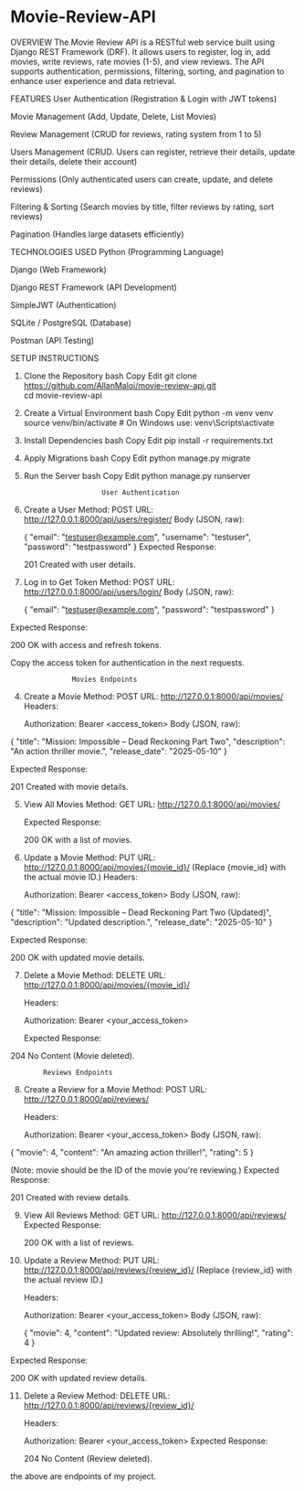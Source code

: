 # Movie-Review-API
OVERVIEW
The Movie Review API is a RESTful web service built using Django REST Framework (DRF). It allows users to register, log in, add movies, write reviews, rate movies (1-5), and view reviews. The API supports authentication, permissions, filtering, sorting, and pagination to enhance user experience and data retrieval.

FEATURES
User Authentication (Registration & Login with JWT tokens)

Movie Management (Add, Update, Delete, List Movies)

Review Management (CRUD for reviews, rating system from 1 to 5)

Users Management (CRUD. Users can register, retrieve their details, update their details, delete their account)

Permissions (Only authenticated users can create, update, and delete reviews)

Filtering & Sorting (Search movies by title, filter reviews by rating, sort reviews)

Pagination (Handles large datasets efficiently)

TECHNOLOGIES USED
Python (Programming Language)

Django (Web Framework)

Django REST Framework (API Development)

SimpleJWT (Authentication)

SQLite / PostgreSQL (Database)

Postman (API Testing)

SETUP INSTRUCTIONS 
1. Clone the Repository
bash
Copy
Edit
git clone https://github.com/AllanMaloi/movie-review-api.git  
cd movie-review-api  
2. Create a Virtual Environment
bash
Copy
Edit
python -m venv venv  
source venv/bin/activate  # On Windows use: venv\Scripts\activate  
3. Install Dependencies
bash
Copy
Edit
pip install -r requirements.txt  
4. Apply Migrations
bash
Copy
Edit
python manage.py migrate  
5. Run the Server
bash
Copy
Edit
python manage.py runserver 

                          User Authentication
1. Create a User
   Method: POST
   URL: http://127.0.0.1:8000/api/users/register/
   Body (JSON, raw):

   {
    "email": "testuser@example.com",
    "username": "testuser",
    "password": "testpassword"
}
   Expected Response:

   201 Created with user details.



2. Log in to Get Token
   Method: POST
   URL: http://127.0.0.1:8000/api/users/login/
   Body (JSON, raw):

   {
    "email": "testuser@example.com",
    "password": "testpassword"
}

Expected Response:

200 OK with access and refresh tokens.

Copy the access token for authentication in the next requests.


                   Movies Endpoints

4.  Create a Movie
    Method: POST
     URL: http://127.0.0.1:8000/api/movies/
     Headers:

    Authorization: Bearer <access_token>
    Body (JSON, raw):

{
    "title": "Mission: Impossible – Dead Reckoning Part Two",
    "description": "An action thriller movie.",
    "release_date": "2025-05-10"
}

Expected Response:

201 Created with movie details.


5. View All Movies
   Method: GET
   URL: http://127.0.0.1:8000/api/movies/

   Expected Response:

   200 OK with a list of movies.



6. Update a Movie
   Method: PUT
   URL: http://127.0.0.1:8000/api/movies/{movie_id}/
   (Replace {movie_id} with the actual movie ID.)
   Headers:

   Authorization: Bearer <access_token>
   Body (JSON, raw):

{
    "title": "Mission: Impossible – Dead Reckoning Part Two (Updated)",
    "description": "Updated description.",
    "release_date": "2025-05-10"
}

   Expected Response:

   200 OK with updated movie details.


7. Delete a Movie
   Method: DELETE
   URL: http://127.0.0.1:8000/api/movies/{movie_id}/
   
   Headers:

   Authorization: Bearer <your_access_token>
   
   Expected Response:

204 No Content (Movie deleted).


            Reviews Endpoints
8. Create a Review for a Movie
   Method: POST
   URL: http://127.0.0.1:8000/api/reviews/
   
   Headers:

   Authorization: Bearer <your_access_token>
   Body (JSON, raw):

{
    "movie": 4, 
    "content": "An amazing action thriller!",
    "rating": 5
}

(Note: movie should be the ID of the movie you're reviewing.)
Expected Response:

201 Created with review details.

9. View All Reviews
   Method: GET
   URL: http://127.0.0.1:8000/api/reviews/
   Expected Response:

   200 OK with a list of reviews.


10. Update a Review
    Method: PUT
    URL: http://127.0.0.1:8000/api/reviews/{review_id}/
    (Replace {review_id} with the actual review ID.)
    
    Headers:

    Authorization: Bearer <your_access_token>
    Body (JSON, raw):

    {
    "movie": 4,
    "content": "Updated review: Absolutely thrilling!",
    "rating": 4
}

Expected Response:

200 OK with updated review details.


11. Delete a Review
    Method: DELETE
    URL: http://127.0.0.1:8000/api/reviews/{review_id}/
    
    Headers:

    Authorization: Bearer <your_access_token>
    Expected Response:

    204 No Content (Review deleted).




the above are endpoints of my project. 
